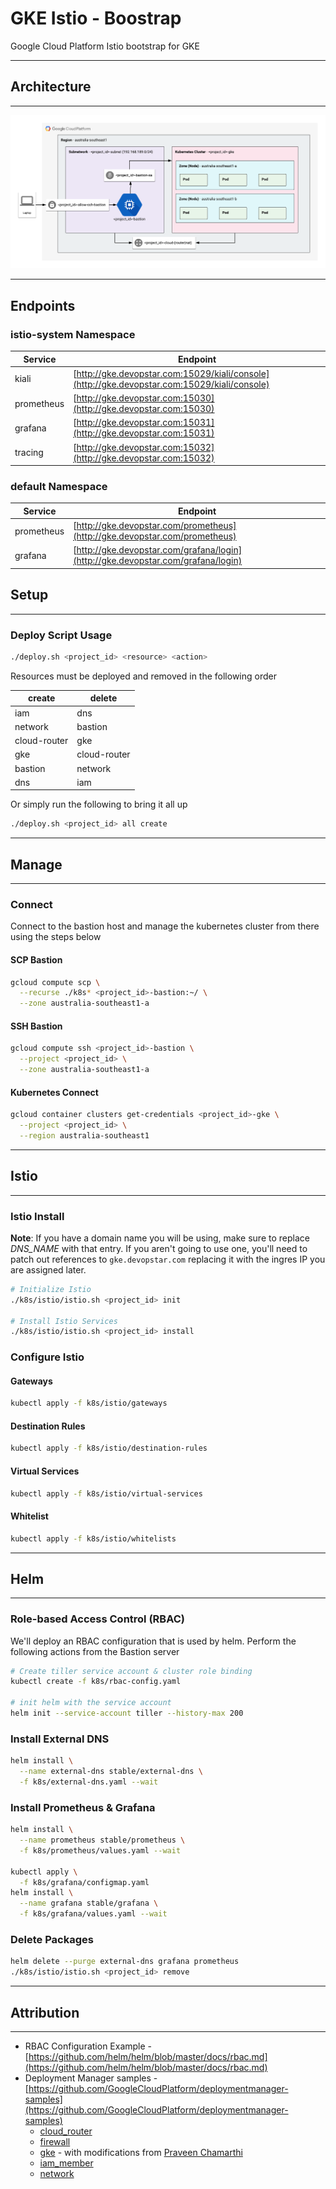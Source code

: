 # GKE Istio - Boostrap

Google Cloud Platform Istio bootstrap for GKE

---

## Architecture

---

![Architecture Diagram](img/architecture.png)

---

## Endpoints

### istio-system Namespace

| Service    | Endpoint                                                                                     |
|------------|----------------------------------------------------------------------------------------------|
| kiali      | [http://gke.devopstar.com:15029/kiali/console](http://gke.devopstar.com:15029/kiali/console) |
| prometheus | [http://gke.devopstar.com:15030](http://gke.devopstar.com:15030)                             |
| grafana    | [http://gke.devopstar.com:15031](http://gke.devopstar.com:15031)                             |
| tracing    | [http://gke.devopstar.com:15032](http://gke.devopstar.com:15032)                             |

### default Namespace

| Service    | Endpoint                                                                         |
|------------|----------------------------------------------------------------------------------|
| prometheus | [http://gke.devopstar.com/prometheus](http://gke.devopstar.com/prometheus)       |
| grafana    | [http://gke.devopstar.com/grafana/login](http://gke.devopstar.com/grafana/login) |

## Setup

---

### Deploy Script Usage

```bash
./deploy.sh <project_id> <resource> <action>
```

Resources must be deployed and removed in the following order

| create       | delete       |
|--------------|--------------|
| iam          | dns          |
| network      | bastion      |
| cloud-router | gke          |
| gke          | cloud-router |
| bastion      | network      |
| dns          | iam          |

Or simply run the following to bring it all up

```bash
./deploy.sh <project_id> all create
```

---

## Manage

---

### Connect

Connect to the bastion host and manage the kubernetes cluster from there using the steps below

#### SCP Bastion

```bash
gcloud compute scp \
  --recurse ./k8s* <project_id>-bastion:~/ \
  --zone australia-southeast1-a
```

#### SSH Bastion

```bash
gcloud compute ssh <project_id>-bastion \
  --project <project_id> \
  --zone australia-southeast1-a
```

#### Kubernetes Connect

```bash
gcloud container clusters get-credentials <project_id>-gke \
  --project <project_id> \
  --region australia-southeast1
```

---

## Istio

---

### Istio Install

**Note**: If you have a domain name you will be using, make sure to replace *DNS_NAME* with that entry. If you aren't going to use one, you'll need to patch out references to `gke.devopstar.com` replacing it with the ingres IP you are assigned later.

```bash
# Initialize Istio
./k8s/istio/istio.sh <project_id> init

# Install Istio Services
./k8s/istio/istio.sh <project_id> install
```

### Configure Istio

#### Gateways

```bash
kubectl apply -f k8s/istio/gateways
```

#### Destination Rules

```bash
kubectl apply -f k8s/istio/destination-rules
```

#### Virtual Services

```bash
kubectl apply -f k8s/istio/virtual-services
```

#### Whitelist

```bash
kubectl apply -f k8s/istio/whitelists
```

---

## Helm

---

### Role-based Access Control (RBAC)

We'll deploy an RBAC configuration that is used by helm. Perform the following actions from the Bastion server

```bash
# Create tiller service account & cluster role binding
kubectl create -f k8s/rbac-config.yaml

# init helm with the service account
helm init --service-account tiller --history-max 200
```

### Install External DNS

```bash
helm install \
  --name external-dns stable/external-dns \
  -f k8s/external-dns.yaml --wait
```

### Install Prometheus & Grafana

```bash
helm install \
  --name prometheus stable/prometheus \
  -f k8s/prometheus/values.yaml --wait

kubectl apply \
  -f k8s/grafana/configmap.yaml
helm install \
  --name grafana stable/grafana \
  -f k8s/grafana/values.yaml --wait
```

### Delete Packages

```bash
helm delete --purge external-dns grafana prometheus
./k8s/istio/istio.sh <project_id> remove
```

---

## Attribution

---

- RBAC Configuration Example - [https://github.com/helm/helm/blob/master/docs/rbac.md](https://github.com/helm/helm/blob/master/docs/rbac.md)
- Deployment Manager samples - [https://github.com/GoogleCloudPlatform/deploymentmanager-samples](https://github.com/GoogleCloudPlatform/deploymentmanager-samples)
  - [cloud_router](https://github.com/GoogleCloudPlatform/deploymentmanager-samples/tree/master/community/cloud-foundation/templates/cloud_router)
  - [firewall](https://github.com/GoogleCloudPlatform/deploymentmanager-samples/tree/master/community/cloud-foundation/templates/firewall)
  - [gke](https://github.com/GoogleCloudPlatform/deploymentmanager-samples/tree/master/community/cloud-foundation/templates/gke) - with modifications from [Praveen Chamarthi](https://github.com/GoogleCloudPlatform/deploymentmanager-samples/pull/326)
  - [iam_member](https://github.com/GoogleCloudPlatform/deploymentmanager-samples/tree/master/community/cloud-foundation/templates/iam_member)
  - [network](https://github.com/GoogleCloudPlatform/deploymentmanager-samples/tree/master/community/cloud-foundation/templates/network)
